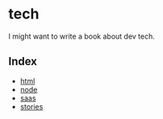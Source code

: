 # tech

I might want to write a book about dev tech.

## Index

* [html](./html)
* [node](./node.js)
* [saas](./saas)
* [stories](./stories)
